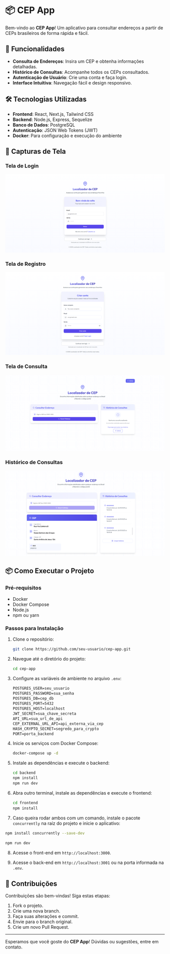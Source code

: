 # 📦 CEP App

Bem-vindo ao **CEP App**! Um aplicativo para consultar endereços a partir de CEPs brasileiros de forma rápida e fácil.

## 🚀 Funcionalidades

- **Consulta de Endereços**: Insira um CEP e obtenha informações detalhadas.
- **Histórico de Consultas**: Acompanhe todos os CEPs consultados.
- **Autenticação de Usuário**: Crie uma conta e faça login.
- **Interface Intuitiva**: Navegação fácil e design responsivo.

## 🛠️ Tecnologias Utilizadas

- **Frontend**: React, Next.js, Tailwind CSS
- **Backend**: Node.js, Express, Sequelize
- **Banco de Dados**: PostgreSQL
- **Autenticação**: JSON Web Tokens (JWT)
- **Docker**: Para configuração e execução do ambiente

## 📸 Capturas de Tela

### Tela de Login
![Tela de Login](./frontend/public/login.png)

### Tela de Registro
![Tela de Registro](./frontend/public/register.png)

### Tela de Consulta
![Tela de Consulta](./frontend/public/home.png)

### Histórico de Consultas
![Histórico de Consultas](./frontend/public/consultation-cep.png)

## 📦 Como Executar o Projeto

### Pré-requisitos

- Docker
- Docker Compose
- Node.js
- npm ou yarn

### Passos para Instalação

1. Clone o repositório:
   ```bash
   git clone https://github.com/seu-usuario/cep-app.git
   ```

2. Navegue até o diretório do projeto:
   ```bash
   cd cep-app
   ```

3. Configure as variáveis de ambiente no arquivo `.env`:
   ```plaintext
   POSTGRES_USER=seu_usuario
   POSTGRES_PASSWORD=sua_senha
   POSTGRES_DB=cep_db
   POSTGRES_PORT=5432
   POSTGRES_HOST=localhost
   JWT_SECRET=sua_chave_secreta
   API_URL=sua_url_de_api
   CEP_EXTERNAL_URL_API=api_externa_via_cep
   HASH_CRYPTO_SECRET=segredo_para_crypto
   PORT=porta_backend
   ```

4. Inicie os serviços com Docker Compose:
   ```bash
   docker-compose up -d
   ```

5. Instale as dependências e execute o backend:
   ```bash
   cd backend
   npm install
   npm run dev
   ```

6. Abra outro terminal, instale as dependências e execute o frontend:
   ```bash
   cd frontend
   npm install
   ```

7. Caso queira rodar ambos com um comando, instale o pacote `concurrently` na raíz do projeto e inicie o aplicativo:
  ```bash 
  npm install concurrently --save-dev
  ``` 

   ```bash
   npm run dev
   ```

8. Acesse o front-end em `http://localhost:3000`.

9. Acesse o back-end em `http://localhost:3001` ou na porta informada na `.env`.

## 🤝 Contribuições

Contribuições são bem-vindas! Siga estas etapas:

1. Fork o projeto.
2. Crie uma nova branch.
3. Faça suas alterações e commit.
4. Envie para o branch original.
5. Crie um novo Pull Request.

---

Esperamos que você goste do **CEP App**! Dúvidas ou sugestões, entre em contato.
